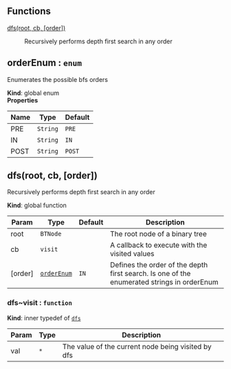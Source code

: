 ## Functions

<dl>
<dt><a href="#dfs">dfs(root, cb, [order])</a></dt>
<dd><p>Recursively performs depth first search in any order</p>
</dd>
</dl>

<a name="orderEnum"></a>

## orderEnum : <code>enum</code>
Enumerates the possible bfs orders

**Kind**: global enum  
**Properties**

| Name | Type | Default |
| --- | --- | --- |
| PRE | <code>String</code> | <code>PRE</code> | 
| IN | <code>String</code> | <code>IN</code> | 
| POST | <code>String</code> | <code>POST</code> | 

<a name="dfs"></a>

## dfs(root, cb, [order])
Recursively performs depth first search in any order

**Kind**: global function  

| Param | Type | Default | Description |
| --- | --- | --- | --- |
| root | <code>BTNode</code> |  | The root node of a binary tree |
| cb | <code>visit</code> |  | A callback to execute with the visited values |
| [order] | [<code>orderEnum</code>](#orderEnum) | <code>IN</code> | Defines the order of the depth first search. Is one of the enumerated strings in orderEnum |

<a name="dfs..visit"></a>

### dfs~visit : <code>function</code>
**Kind**: inner typedef of [<code>dfs</code>](#dfs)  

| Param | Type | Description |
| --- | --- | --- |
| val | <code>\*</code> | The value of the current node being visited by dfs |

